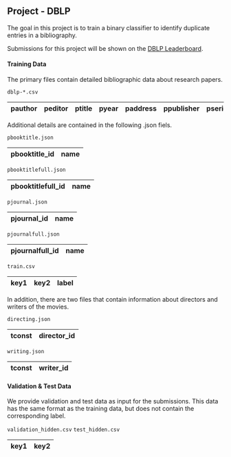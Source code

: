 
## Project - DBLP 

The goal in this project is to train a binary classifier to identify duplicate entries in a bibliography.

Submissions for this project will be shown on the [DBLP Leaderboard](http://big-data-competitions.westeurope.cloudapp.azure.com:8080/dblp).


#### Training Data

The primary files contain detailed bibliographic data about research papers.

`dblp-*.csv`

|pauthor | peditor | ptitle | pyear | paddress | ppublisher | pseries | pid | pkey | ptype_id | pjournal_id | pbooktitle_id | pjournalfull_id | pbooktitlefull_id |
|---|---|---|---|---|---|---|---|---|---|---|---|---|---|

Additional details are contained in the following .json fiels.

`pbooktitle.json`

| pbooktitle_id | name |
|---|---|

`pbooktitlefull.json`

| pbooktitlefull_id | name |
|---|---|

`pjournal.json`

| pjournal_id | name |
|---|---|

`pjournalfull.json`

| pjournalfull_id | name |
|---|---|


`train.csv`

| key1 | key2 | label |
|---|---|---|

In addition, there are two files that contain information about directors and writers of the movies.

`directing.json`


| tconst  |  director_id |
|---|---|


`writing.json`

| tconst  |  writer_id |
|---|---|

#### Validation & Test Data

We provide validation and test data as input for the submissions. This data has the same format as the training data, but does not contain the corresponding label.

`validation_hidden.csv` `test_hidden.csv`


| key1 | key2 |
|---|---|
